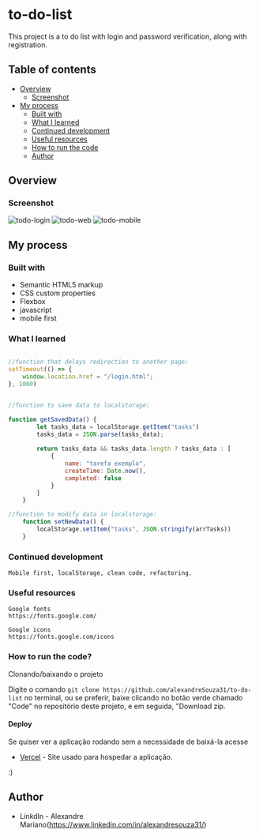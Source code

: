 
# to-do-list

This project is a to do list with login and password verification, along with registration.

## Table of contents

- [Overview](#overview)
  - [Screenshot](#screenshot)
- [My process](#my-process)
  - [Built with](#built-with)
  - [What I learned](#what-i-learned)
  - [Continued development](#continued-development)
  - [Useful resources](#useful-resources)
  - [How to run the code](#How-to-run-the-code)
  - [Author](#author)

## Overview

### Screenshot

![todo-login](https://user-images.githubusercontent.com/112407769/232369161-4e4e7984-ec5c-4753-b13f-745a74feb563.png)
![todo-web](https://user-images.githubusercontent.com/112407769/232369166-c6d3dc71-0992-4632-8df0-3036dbe5383f.png)
![todo-mobile](https://user-images.githubusercontent.com/112407769/232369170-c32f05ca-4673-406b-a626-1d979cb6fc10.png)



## My process

### Built with

- Semantic HTML5 markup
- CSS custom properties
- Flexbox
- javascript
- mobile first


### What I learned

```js

//function that delays redirection to another page:
setTimeout(() => {
    window.location.href = "/login.html";
}, 1000)


//function to save data to localstorage:

function getSavedData() {
        let tasks_data = localStorage.getItem("tasks")
        tasks_data = JSON.parse(tasks_data);
  
        return tasks_data && tasks_data.length ? tasks_data : [
            {
                name: "tarefa exemplo",
                createTime: Date.now(),
                completed: false
            }
        ]
    }

//function to modify data in localstorage:
    function setNewData() {
        localStorage.setItem("tasks", JSON.stringify(arrTasks))
    }

```

### Continued development

```
Mobile first, localStorage, clean code, refactoring.
```
### Useful resources

```
Google fonts
https://fonts.google.com/

Google icons
https://fonts.google.com/icons
```

### How to run the code? 
 Clonando/baixando o projeto

Digite o comando ```git clone https://github.com/alexandreSouza31/to-do-list``` no terminal, ou se preferir, baixe clicando no botão verde chamado "Code" no repositório deste projeto, e em seguida, "Download zip.

#### Deploy

Se quiser ver a aplicação rodando sem a necessidade de baixá-la acesse

- [Vercel](https://to-do-list-ten-bay.vercel.app/) - Site usado para hospedar a aplicação.

:)

## Author
- LinkdIn - Alexandre Mariano(https://www.linkedin.com/in/alexandresouza31/)

